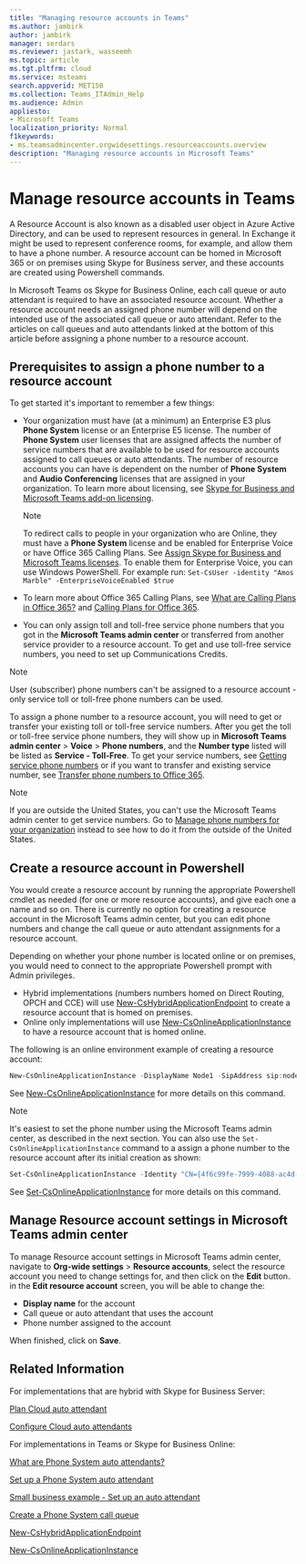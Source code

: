 ```yaml
---
title: "Managing resource accounts in Teams"
ms.author: jambirk
author: jambirk
manager: serdars
ms.reviewer: jastark, wasseemh
ms.topic: article
ms.tgt.pltfrm: cloud
ms.service: msteams
search.appverid: MET150
ms.collection: Teams_ITAdmin_Help
ms.audience: Admin
appliesto:
- Microsoft Teams
localization_priority: Normal
f1keywords:
- ms.teamsadmincenter.orgwidesettings.resourceaccounts.overview
description: "Managing resource accounts in Microsoft Teams"
---
```


# Manage resource accounts in Teams 

A Resource Account is also known as a disabled user object in Azure Active Directory, and can be used to represent resources in general. In Exchange it might be used to represent conference rooms, for example, and allow them to have a phone number. A resource account can be homed in Microsoft 365 or on premises using Skype for Business server, and these accounts are created using Powershell commands.

In Microsoft Teams os Skype for Business Online, each call queue or auto attendant is required to have an associated resource account. Whether a resource account needs an assigned phone number will depend on the intended use of the associated call queue or auto attendant. Refer to the articles on call queues and auto attendants linked at the bottom of this article before assigning a phone number to a resource account.

## Prerequisites to assign a phone number to a resource account

To get started it's important to remember a few things:
  
- Your organization must have (at a minimum) an Enterprise E3 plus **Phone System** license or an Enterprise E5 license. The number of **Phone System** user licenses that are assigned affects the number of service numbers that are available to be used for resource accounts assigned to call queues or auto attendants. The number of resource accounts you can have is dependent on the number of **Phone System** and **Audio Conferencing** licenses that are assigned in your organization. To learn more about licensing, see [Skype for Business and Microsoft Teams add-on licensing](/skypeforbusiness/skype-for-business-and-microsoft-teams-add-on-licensing/skype-for-business-and-microsoft-teams-add-on-licensing.md).

    > [!NOTE]
    > To redirect calls to people in your organization who are Online, they must have a **Phone System** license and be enabled for Enterprise Voice or have Office 365 Calling Plans. See [Assign Skype for Business and Microsoft Teams licenses](/skypeforbusiness/skype-for-business-and-microsoft-teams-add-on-licensing/assign-skype-for-business-and-microsoft-teams-licenses.md). To enable them for Enterprise Voice, you can use Windows PowerShell. For example run:  `Set-CsUser -identity "Amos Marble" -EnterpriseVoiceEnabled $true`
  
- To learn more about Office 365 Calling Plans, see [What are Calling Plans in Office 365?](/microsoftteams/what-are-calling-plans-in-office-365) and [Calling Plans for Office 365](/microsoftteams/calling-plans-for-office-365).
- You can only assign toll and toll-free service phone numbers that you got in the **Microsoft Teams admin center** or transferred from another service provider to a resource account. To get and use toll-free service numbers, you need to set up Communications Credits.

> [!NOTE]
> User (subscriber) phone numbers can't be assigned to a resource account - only service toll or toll-free phone numbers can be used.

To assign a phone number to a resource account, you will need to get or transfer your existing toll or toll-free service numbers. After you get the toll or toll-free service phone numbers, they will show up in **Microsoft Teams admin center** > **Voice** > **Phone numbers**, and the **Number type** listed will be listed as **Service - Toll-Free**. To get your service numbers, see [Getting service phone numbers](/skypeforbusiness/what-is-phone-system-in-office-365/getting-service-phone-numbers.md) or if you want to transfer and existing service number, see [Transfer phone numbers to Office 365](/microsoftteams/transfer-phone-numbers-to-office-365).
  
> [!NOTE]
> If you are outside the United States, you can't use the Microsoft Teams admin center to get service numbers. Go to [Manage phone numbers for your organization](/microsoftteams/manage-phone-numbers-for-your-organization) instead to see how to do it from the outside of the United States.

## Create a resource account in Powershell

 You would create a resource account by running the appropriate Powershell cmdlet as needed (for one or more resource accounts), and give each one a name and so on. There is currently no option for creating a resource account in the Microsoft Teams admin center, but you can edit phone numbers and change the call queue or auto attendant assignments for a resource account.

Depending on whether your phone number is located online or on premises, you would need to connect to the appropriate Powershell prompt with Admin privileges.

- Hybrid implementations (numbers numbers homed on Direct Routing, OPCH and CCE) will use [New-CsHybridApplicationEndpoint](https://docs.microsoft.com/powershell/module/skype/new-cshybridapplicationendpoint?view=skype-ps) to create a resource account that is homed on premises.  
- Online only implementations will use [New-CsOnlineApplicationInstance](https://docs.microsoft.com/powershell/module/skype/new-CsOnlineApplicationInstance?view=skype-ps) to have a resource account that is homed online.

The following is an online environment example of creating a resource account:

``` Powershell
New-CsOnlineApplicationInstance -DisplayName Node1 -SipAddress sip:node1@litwareinc.com -OU "ou=Redmond,dc=litwareinc,dc=com"
```

See [New-CsOnlineApplicationInstance](https://docs.microsoft.com/powershell/module/skype/new-csonlineapplicationinstance?view=skype-ps) for more details on this command.

> [!NOTE]
> It's easiest to set the phone number using the Microsoft Teams admin center, as described in the next section. You can also use the `Set-CsOnlineApplicationInstance` command to a assign a phone number to the resource account after its initial creation as shown:

``` Powershell
Set-CsOnlineApplicationInstance -Identity "CN={4f6c99fe-7999-4088-ac4d-e88e0b3d3820},OU=Redmond,DC=litwareinc,DC=com" -DisplayName Node1 -LineURI tel:+14255550100
```

See [Set-CsOnlineApplicationInstance](https://docs.microsoft.com/powershell/module/skype/set-csonlineapplicationinstance?view=skype-ps) for more details on this command.

## Manage Resource account settings in Microsoft Teams admin center

To manage Resource account settings in Microsoft Teams admin center, navigate to **Org-wide settings**  > **Resource accounts**, select the resource account you need to change settings for, and then click on the **Edit** button. in the **Edit resource account** screen, you will be able to change the:

- **Display name** for the account
- Call queue or auto attendant that uses the account
- Phone number assigned to the account

When finished, click on **Save**.

## Related Information

For implementations that are hybrid with Skype for Business Server:

[Plan Cloud auto attendant](/SkypeForBusiness/hybrid/plan-cloud-auto-attendant.md)

[Configure Cloud auto attendants](/SkypeForBusiness/hybrid/configure-cloud-auto-attendant.md)

For implementations in Teams or Skype for Business Online:

[What are Phone System auto attendants?](what-are-phone-system-auto-attendants.md)

[Set up a Phone System auto attendant](/SkypeForBusiness/what-is-phone-system-in-office-365/set-up-a-phone-system-auto-attendant)

[Small business example - Set up an auto attendant](https://docs.microsoft.com/en-us/SkypeForBusiness/what-is-phone-system-in-office-365/tutorial-org-aa)

[Create a Phone System call queue](/SkypeForBusiness/what-is-phone-system-in-office-365/create-a-phone-system-call-queue.md)

[New-CsHybridApplicationEndpoint](https://docs.microsoft.com/powershell/module/skype/new-cshybridapplicationendpoint?view=skype-ps)

[New-CsOnlineApplicationInstance](https://docs.microsoft.com/powershell/module/skype/new-csonlineapplicationinstance?view=skype-ps)
